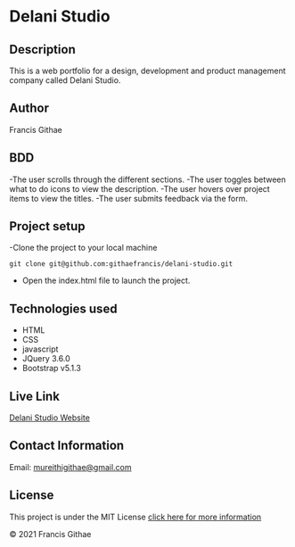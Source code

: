 # Delani Studio

## Description

This is a web portfolio for a design, development and product management company called Delani Studio.

## Author

Francis Githae

## BDD

-The user scrolls through the different sections.
-The user toggles between what to do icons to view the description.
-The user hovers over project items to view the titles.
-The user submits feedback via the form.

## Project setup

-Clone the project to your local machine

```
git clone git@github.com:githaefrancis/delani-studio.git
```

- Open the index.html file to launch the project.

## Technologies used

- HTML
- CSS
- javascript
- JQuery 3.6.0
- Bootstrap v5.1.3

## Live Link

[Delani Studio Website](https://githaefrancis.github.io/delani-studio/)

## Contact Information

Email: mureithigithae@gmail.com

## License

This project is under the MIT License [click here for more information](LICENSE)

&copy; 2021 Francis Githae
